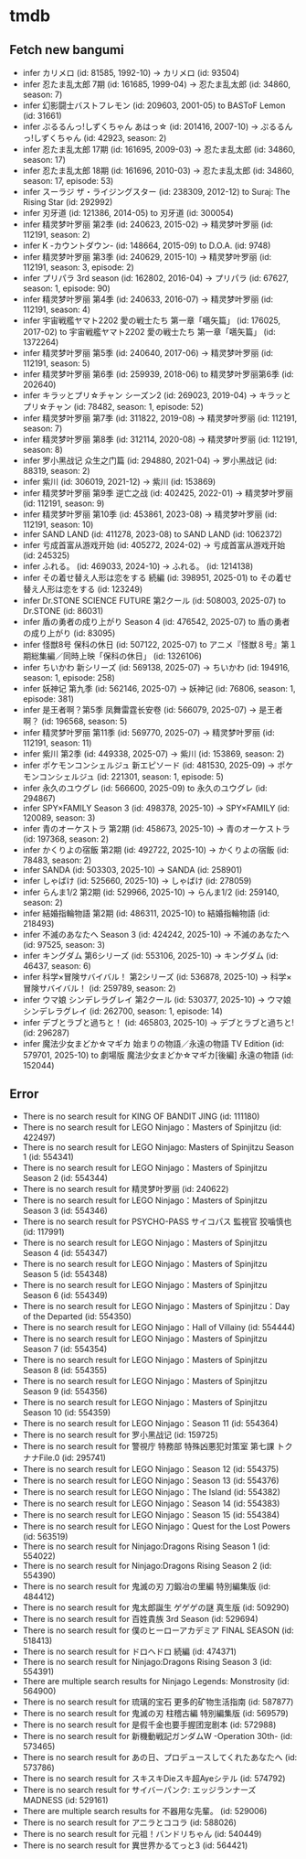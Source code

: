 # tmdb
## Fetch new bangumi
- infer カリメロ (id: 81585, 1992-10) -> カリメロ (id: 93504)
- infer 忍たま乱太郎 7期 (id: 161685, 1999-04) -> 忍たま乱太郎 (id: 34860, season: 7)
- infer 幻影闘士バストフレモン (id: 209603, 2001-05) to BASToF Lemon (id: 31661)
- infer ぷるるんっ!しずくちゃん あはっ☆ (id: 201416, 2007-10) -> ぷるるんっ!しずくちゃん (id: 42923, season: 2)
- infer 忍たま乱太郎 17期 (id: 161695, 2009-03) -> 忍たま乱太郎 (id: 34860, season: 17)
- infer 忍たま乱太郎 18期 (id: 161696, 2010-03) -> 忍たま乱太郎 (id: 34860, season: 17, episode: 53)
- infer スーラジ ザ・ライジングスター (id: 238309, 2012-12) to Suraj: The Rising Star (id: 292992)
- infer 刃牙道 (id: 121386, 2014-05) to 刃牙道 (id: 300054)
- infer 精灵梦叶罗丽 第2季 (id: 240623, 2015-02) -> 精灵梦叶罗丽 (id: 112191, season: 2)
- infer K -カウントダウン- (id: 148664, 2015-09) to D.O.A. (id: 9748)
- infer 精灵梦叶罗丽 第3季 (id: 240629, 2015-10) -> 精灵梦叶罗丽 (id: 112191, season: 3, episode: 2)
- infer プリパラ 3rd season (id: 162802, 2016-04) -> プリパラ (id: 67627, season: 1, episode: 90)
- infer 精灵梦叶罗丽 第4季 (id: 240633, 2016-07) -> 精灵梦叶罗丽 (id: 112191, season: 4)
- infer 宇宙戦艦ヤマト2202 愛の戦士たち 第一章「嚆矢篇」 (id: 176025, 2017-02) to 宇宙戦艦ヤマト2202 愛の戦士たち 第一章「嚆矢篇」 (id: 1372264)
- infer 精灵梦叶罗丽 第5季 (id: 240640, 2017-06) -> 精灵梦叶罗丽 (id: 112191, season: 5)
- infer 精灵梦叶罗丽 第6季 (id: 259939, 2018-06) to 精灵梦叶罗丽第6季 (id: 202640)
- infer キラッとプリ☆チャン シーズン2 (id: 269023, 2019-04) -> キラッとプリ☆チャン (id: 78482, season: 1, episode: 52)
- infer 精灵梦叶罗丽 第7季 (id: 311822, 2019-08) -> 精灵梦叶罗丽 (id: 112191, season: 7)
- infer 精灵梦叶罗丽 第8季 (id: 312114, 2020-08) -> 精灵梦叶罗丽 (id: 112191, season: 8)
- infer 罗小黑战记 众生之门篇 (id: 294880, 2021-04) -> 罗小黑战记 (id: 88319, season: 2)
- infer 紫川 (id: 306019, 2021-12) -> 紫川 (id: 153869)
- infer 精灵梦叶罗丽 第9季 逆亡之战 (id: 402425, 2022-01) -> 精灵梦叶罗丽 (id: 112191, season: 9)
- infer 精灵梦叶罗丽 第10季 (id: 453861, 2023-08) -> 精灵梦叶罗丽 (id: 112191, season: 10)
- infer SAND LAND (id: 411278, 2023-08) to SAND LAND (id: 1062372)
- infer 亏成首富从游戏开始 (id: 405272, 2024-02) -> 亏成首富从游戏开始 (id: 245325)
- infer ふれる。 (id: 469033, 2024-10) -> ふれる。 (id: 1214138)
- infer その着せ替え人形は恋をする 続編 (id: 398951, 2025-01) to その着せ替え人形は恋をする (id: 123249)
- infer Dr.STONE SCIENCE FUTURE 第2クール (id: 508003, 2025-07) to Dr.STONE (id: 86031)
- infer 盾の勇者の成り上がり Season 4 (id: 476542, 2025-07) to 盾の勇者の成り上がり (id: 83095)
- infer 怪獣8号 保科の休日 (id: 507122, 2025-07) to アニメ『怪獣８号』第１期総集編／同時上映「保科の休日」 (id: 1326106)
- infer ちいかわ 新シリーズ (id: 569138, 2025-07) -> ちいかわ (id: 194916, season: 1, episode: 258)
- infer 妖神记 第九季 (id: 562146, 2025-07) -> 妖神记 (id: 76806, season: 1, episode: 381)
- infer 是王者啊？第5季 凤舞雷霆长安卷 (id: 566079, 2025-07) -> 是王者啊？ (id: 196568, season: 5)
- infer 精灵梦叶罗丽 第11季 (id: 569770, 2025-07) -> 精灵梦叶罗丽 (id: 112191, season: 11)
- infer 紫川 第2季 (id: 449338, 2025-07) -> 紫川 (id: 153869, season: 2)
- infer ポケモンコンシェルジュ 新エピソード (id: 481530, 2025-09) -> ポケモンコンシェルジュ (id: 221301, season: 1, episode: 5)
- infer 永久のユウグレ (id: 566600, 2025-09) to 永久のユウグレ (id: 294867)
- infer SPY×FAMILY Season 3 (id: 498378, 2025-10) -> SPY×FAMILY (id: 120089, season: 3)
- infer 青のオーケストラ 第2期 (id: 458673, 2025-10) -> 青のオーケストラ (id: 197368, season: 2)
- infer かくりよの宿飯 第2期 (id: 492722, 2025-10) -> かくりよの宿飯 (id: 78483, season: 2)
- infer SANDA (id: 503303, 2025-10) -> SANDA (id: 258901)
- infer しゃばけ (id: 525660, 2025-10) -> しゃばけ (id: 278059)
- infer らんま1/2 第2期 (id: 529966, 2025-10) -> らんま1/2 (id: 259140, season: 2)
- infer 結婚指輪物語 第2期 (id: 486311, 2025-10) to 結婚指輪物語 (id: 218493)
- infer 不滅のあなたへ Season 3 (id: 424242, 2025-10) -> 不滅のあなたへ (id: 97525, season: 3)
- infer キングダム 第6シリーズ (id: 553106, 2025-10) -> キングダム (id: 46437, season: 6)
- infer 科学×冒険サバイバル！ 第2シリーズ (id: 536878, 2025-10) -> 科学×冒険サバイバル！ (id: 259789, season: 2)
- infer ウマ娘 シンデレラグレイ 第2クール (id: 530377, 2025-10) -> ウマ娘 シンデレラグレイ (id: 262700, season: 1, episode: 14)
- infer デブとラブと過ちと！ (id: 465803, 2025-10) -> デブとラブと過ちと! (id: 296287)
- infer 魔法少女まどか☆マギカ 始まりの物語／永遠の物語 TV Edition (id: 579701, 2025-10) to 劇場版 魔法少女まどか☆マギカ[後編] 永遠の物語 (id: 152044)
## Error
- There is no search result for KING OF BANDIT JING (id: 111180)
- There is no search result for LEGO Ninjago：Masters of Spinjitzu (id: 422497)
- There is no search result for LEGO Ninjago: Masters of Spinjitzu Season 1 (id: 554341)
- There is no search result for LEGO Ninjago：Masters of Spinjitzu Season 2 (id: 554344)
- There is no search result for 精灵梦叶罗丽 (id: 240622)
- There is no search result for LEGO Ninjago：Masters of Spinjitzu Season 3 (id: 554346)
- There is no search result for PSYCHO-PASS サイコパス 監視官 狡噛慎也 (id: 117991)
- There is no search result for LEGO Ninjago：Masters of Spinjitzu Season 4 (id: 554347)
- There is no search result for LEGO Ninjago：Masters of Spinjitzu Season 5 (id: 554348)
- There is no search result for LEGO Ninjago：Masters of Spinjitzu Season 6 (id: 554349)
- There is no search result for LEGO Ninjago：Masters of Spinjitzu：Day of the Departed (id: 554350)
- There is no search result for LEGO Ninjago：Hall of Villainy (id: 554444)
- There is no search result for LEGO Ninjago：Masters of Spinjitzu Season 7 (id: 554354)
- There is no search result for LEGO Ninjago：Masters of Spinjitzu Season 8 (id: 554355)
- There is no search result for LEGO Ninjago：Masters of Spinjitzu Season 9 (id: 554356)
- There is no search result for LEGO Ninjago：Masters of Spinjitzu Season 10 (id: 554359)
- There is no search result for LEGO Ninjago：Season 11 (id: 554364)
- There is no search result for 罗小黑战记 (id: 159725)
- There is no search result for 警視庁 特務部 特殊凶悪犯対策室 第七課 トクナナFile.0 (id: 295741)
- There is no search result for LEGO Ninjago：Season 12 (id: 554375)
- There is no search result for LEGO Ninjago：Season 13 (id: 554376)
- There is no search result for LEGO Ninjago：The Island (id: 554382)
- There is no search result for LEGO Ninjago：Season 14 (id: 554383)
- There is no search result for LEGO Ninjago：Season 15 (id: 554384)
- There is no search result for LEGO Ninjago：Quest for the Lost Powers (id: 563519)
- There is no search result for Ninjago:Dragons Rising Season 1 (id: 554022)
- There is no search result for Ninjago:Dragons Rising Season 2 (id: 554390)
- There is no search result for 鬼滅の刃 刀鍛冶の里編 特別編集版 (id: 484412)
- There is no search result for 鬼太郎誕生 ゲゲゲの謎 真生版 (id: 509290)
- There is no search result for 百姓貴族 3rd Season (id: 529694)
- There is no search result for 僕のヒーローアカデミア FINAL SEASON (id: 518413)
- There is no search result for ドロヘドロ 続編 (id: 474371)
- There is no search result for Ninjago:Dragons Rising Season 3 (id: 554391)
- There are multiple search results for Ninjago Legends: Monstrosity (id: 564900)
- There is no search result for 琉璃的宝石 更多的矿物生活指南 (id: 587877)
- There is no search result for 鬼滅の刃 柱稽古編 特別編集版 (id: 569579)
- There is no search result for 是假千金也要手握团宠剧本 (id: 572988)
- There is no search result for 新機動戦記ガンダムW -Operation 30th- (id: 573465)
- There is no search result for あの日、プロデュースしてくれたあなたへ (id: 573786)
- There is no search result for スキスキDieスキ超Ayeシテル (id: 574792)
- There is no search result for サイバーパンク: エッジランナーズ MADNESS (id: 529161)
- There are multiple search results for 不器用な先輩。 (id: 529006)
- There is no search result for アニラとココラ (id: 588026)
- There is no search result for 元祖！バンドリちゃん (id: 540449)
- There is no search result for 異世界かるてっと3 (id: 564421)
